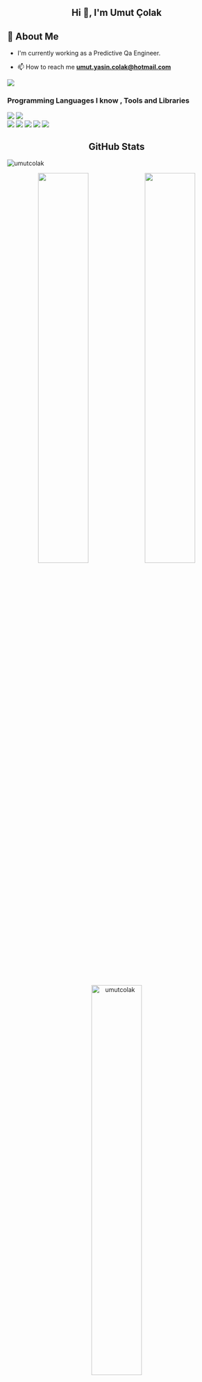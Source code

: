 <h2 align="center">Hi 👋, I'm Umut Çolak</h2>

## 📖  About Me
- <p align="left"> I'm currently working as a Predictive Qa Engineer.</p>
 

- 📫 How to reach me **umut.yasin.colak@hotmail.com**

[![](https://img.shields.io/badge/linkedin-%230077B5.svg?&style=for-the-badge&logo=linkedin&logoColor=black)](www.linkedin.com/in/umut-yasin-çolak)

<h3> Programming Languages I know , Tools and Libraries </h3>
<div>
<img src="https://img.shields.io/badge/python%20-%2314354C.svg?&style=flat&logo=python&logoColor=white"/>
<img src="https://img.shields.io/badge/Selenium-%2312100E.svg?&style=flat&logo=selenium&logoColor=white"/>  
</div>
<div>
 <img src="https://img.shields.io/badge/c%23%20-%23239120.svg?&style=flat&logo=c-sharp&logoColor=white"/>
<img src ="https://img.shields.io/badge/sqlite-%2307405e.svg?&style=flat&logo=sqlite&logoColor=white"/>
 <img src="https://img.shields.io/badge/git%20-%23F05033.svg?&style=flat&logo=git&logoColor=white"/>
 <img src="https://img.shields.io/badge/Jenkins-%2312100E.svg?&style=flat&logo=jenkins&logoColor=red"/>
 <img src="https://img.shields.io/badge/Postman-%2312100E.svg?&style=flat&logo=Postman&logoColor=orange"/>   
</div>



<h2 align="center">GitHub Stats</h2>
<p align="left"> <img src="https://komarev.com/ghpvc/?username=umutcolak" alt="umutcolak" /> </p> 
<p align="center">
   <img width="48%" src="https://github-readme-stats.vercel.app/api?username=umutcolak&show_icons=true&theme=tokyonight" />
   <img width="48%" src="https://github-readme-streak-stats.herokuapp.com/?user=umutcolak&theme=tokyonight" />
   <img width="48%" src="https://github-readme-stats.vercel.app/api/top-langs/?username=umutcolak&layout=compact&hide=html"  alt="umutcolak" />
</p

 

